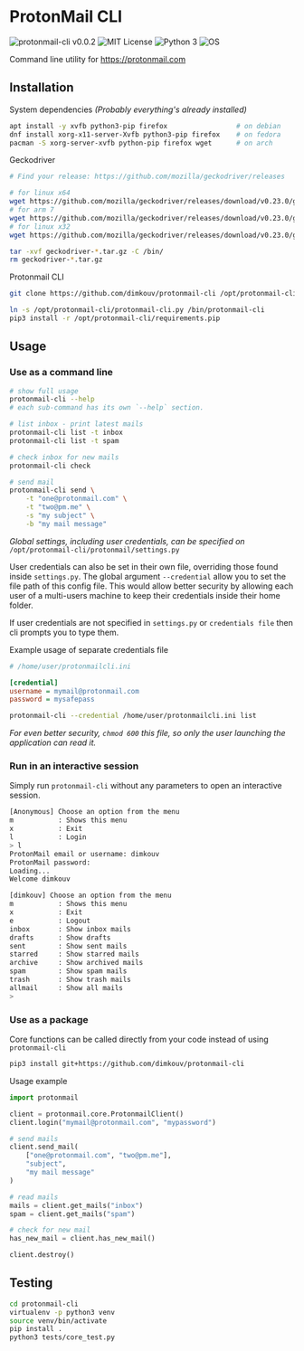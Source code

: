 # ProtonMail CLI

![protonmail-cli v0.0.2](https://img.shields.io/badge/protonmail--cli-v0.0.2-green.svg)
![MIT License](https://img.shields.io/dub/l/vibe-d.svg)
![Python 3](https://img.shields.io/badge/python-%3E%3D3-blue.svg)
![OS](https://img.shields.io/badge/os-unix-lightgrey.svg)

Command line utility for https://protonmail.com

## Installation
System dependencies *(Probably everything's already installed)*
```bash
apt install -y xvfb python3-pip firefox                 # on debian
dnf install xorg-x11-server-Xvfb python3-pip firefox    # on fedora
pacman -S xorg-server-xvfb python-pip firefox wget      # on arch
```

Geckodriver
```bash
# Find your release: https://github.com/mozilla/geckodriver/releases

# for linux x64
wget https://github.com/mozilla/geckodriver/releases/download/v0.23.0/geckodriver-v0.23.0-linux64.tar.gz
# for arm 7
wget https://github.com/mozilla/geckodriver/releases/download/v0.23.0/geckodriver-v0.23.0-arm7hf.tar.gz
# for linux x32
wget https://github.com/mozilla/geckodriver/releases/download/v0.23.0/geckodriver-v0.23.0-linux32.tar.gz

tar -xvf geckodriver-*.tar.gz -C /bin/
rm geckodriver-*.tar.gz
```

Protonmail CLI
```bash
git clone https://github.com/dimkouv/protonmail-cli /opt/protonmail-cli

ln -s /opt/protonmail-cli/protonmail-cli.py /bin/protonmail-cli
pip3 install -r /opt/protonmail-cli/requirements.pip
```

## Usage

### Use as a command line
```bash
# show full usage
protonmail-cli --help
# each sub-command has its own `--help` section.

# list inbox - print latest mails
protonmail-cli list -t inbox
protonmail-cli list -t spam

# check inbox for new mails
protonmail-cli check

# send mail
protonmail-cli send \
    -t "one@protonmail.com" \
    -t "two@pm.me" \
    -s "my subject" \
    -b "my mail message"
```

*Global settings, including user credentials, can be specified on* `/opt/protonmail-cli/protonmail/settings.py`

User credentials can also be set in their own file, overriding those found inside
`settings.py`. The global argument `--credential` allow you to set the file path of
this config file. This would allow better security by allowing each user of a multi-users
 machine to keep their credentials inside their home folder.

If user credentials are not specified in `settings.py` or `credentials file` then cli prompts you to type them.

Example usage of separate credentials file
```ini
# /home/user/protonmailcli.ini

[credential]
username = mymail@protonmail.com
password = mysafepass
```
```bash
protonmail-cli --credential /home/user/protonmailcli.ini list 
```

*For even better security, `chmod 600` this file, so only the user launching the
 application can read it.*

### Run in an interactive session
Simply run `protonmail-cli` without any parameters to open an interactive session.

```bash
[Anonymous] Choose an option from the menu
m           : Shows this menu
x           : Exit
l           : Login
> l
ProtonMail email or username: dimkouv
ProtonMail password:
Loading...
Welcome dimkouv

[dimkouv] Choose an option from the menu
m           : Shows this menu
x           : Exit
e           : Logout
inbox       : Show inbox mails
drafts      : Show drafts
sent        : Show sent mails
starred     : Show starred mails
archive     : Show archived mails
spam        : Show spam mails
trash       : Show trash mails
allmail     : Show all mails
>
```



### Use as a package
Core functions can be called directly from your code instead of using `protonmail-cli`
```bash
pip3 install git+https://github.com/dimkouv/protonmail-cli
```

Usage example
```python
import protonmail

client = protonmail.core.ProtonmailClient()
client.login("mymail@protonmail.com", "mypassword")

# send mails
client.send_mail(
    ["one@protonmail.com", "two@pm.me"],
    "subject",
    "my mail message"
)

# read mails
mails = client.get_mails("inbox")
spam = client.get_mails("spam")

# check for new mail
has_new_mail = client.has_new_mail()

client.destroy()

```


## Testing
```bash
cd protonmail-cli
virtualenv -p python3 venv
source venv/bin/activate
pip install .
python3 tests/core_test.py
```
